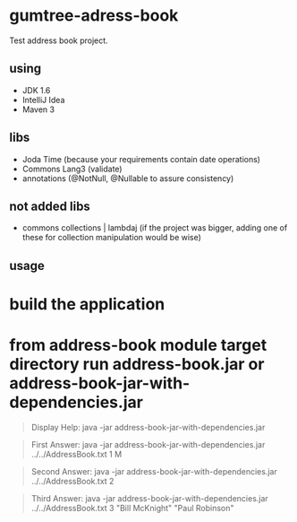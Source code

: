 gumtree-adress-book
===================

Test address book project.

using
-----

- JDK 1.6
- IntelliJ Idea
- Maven 3


libs
----
- Joda Time (because your requirements contain date operations)
- Commons Lang3 (validate)
- annotations (@NotNull, @Nullable to assure consistency)


not added libs
--------------
- commons collections | lambdaj (if the project was bigger, adding one of these for collection manipulation would be wise)

usage
-----

# build the application
# from address-book module target directory run address-book.jar or address-book-jar-with-dependencies.jar

>Display Help:
>java -jar address-book-jar-with-dependencies.jar

>First Answer:
>java -jar address-book-jar-with-dependencies.jar ../../AddressBook.txt 1 M

>Second Answer:
>java -jar address-book-jar-with-dependencies.jar ../../AddressBook.txt 2

>Third Answer:
>java -jar address-book-jar-with-dependencies.jar ../../AddressBook.txt 3 "Bill McKnight" "Paul Robinson"